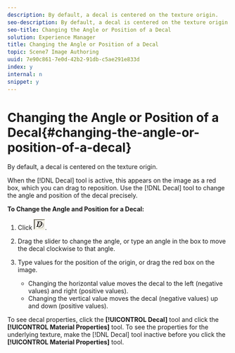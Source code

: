 ```yaml
---
description: By default, a decal is centered on the texture origin.
seo-description: By default, a decal is centered on the texture origin.
seo-title: Changing the Angle or Position of a Decal
solution: Experience Manager
title: Changing the Angle or Position of a Decal
topic: Scene7 Image Authoring
uuid: 7e90c861-7e0d-42b2-91db-c5ae291e833d
index: y
internal: n
snippet: y
---
```


# Changing the Angle or Position of a Decal{#changing-the-angle-or-position-of-a-decal}

By default, a decal is centered on the texture origin.

When the [!DNL Decal] tool is active, this appears on the image as a red box, which you can drag to reposition. Use the [!DNL Decal] tool to change the angle and position of the decal precisely.

**To Change the Angle and Position for a Decal:** 

1. Click ![](assets/decal.png).
1. Drag the slider to change the angle, or type an angle in the box to move the decal clockwise to that angle.
1. Type values for the position of the origin, or drag the red box on the image.

    * Changing the horizontal value moves the decal to the left (negative values) and right (positive values). 
    * Changing the vertical value moves the decal (negative values) up and down (positive values).

To see decal properties, click the **[!UICONTROL Decal]** tool and click the **[!UICONTROL Material Properties]** tool. To see the properties for the underlying texture, make the [!DNL Decal] tool inactive before you click the **[!UICONTROL Material Properties]** tool. 